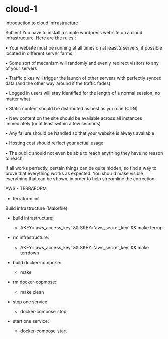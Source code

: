 # cloud-1
Introduction to cloud infrastructure

Subject
You have to install a simple wordpress website on a cloud infrastructure. Here are the
rules :

• Your website must be running at all times on at least 2 servers, if possible located
in different server farms.

• Some sort of mecanism will randomly and evenly redirect visitors to any of your
servers

• Traffic pikes will trigger the launch of other servers with perfectly synced data
(and the other way around if the traffic fades)

• Logged in users will stay identified for the length of a normal session, no matter
what

• Static content should be distributed as best as you can (CDN)

• New content on the site should be available across all instances immediately (or
at least within a few seconds)

• Any failure should be handled so that your website is always available

• Hosting cost should reflect your actual usage

• The public should not even be able to reach anything they have no reason to reach.

If all works perfectly, certain things can be quite hidden, so find a way to prove that
everything works as expected. You should make visible everything that can be shown, in
order to help streamline the correction.



AWS - TERRAFORM
- terraform init

Build infrastructure (Makefile)
 * build infrastructure:
    * AKEY='aws_access_key' && SKEY='aws_secret_key' && make terrup

 * rm infrastructure:
    * AKEY='aws_access_key' && SKEY='aws_secret_key' && make terrdown

 * build docker-compose:
    * make

 * rm docker-copmose:
    * make clean
 
 * stop one service:
    * docker-compose <service> stop
 
 * start one service:
    * docker-compose <service> start